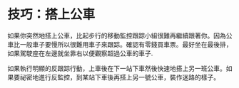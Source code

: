 [Title]: # (技巧:搭上公車)
[Order]: # (8)

# 技巧：搭上公車

如果你突然地搭上公車，比起步行的移動監控跟踪小組很難再繼續跟著你。因為公車比一般車子要慢所以很難用車子來跟踪。確認有零錢買車票。最好坐在最後排，如果駕駛座在左邊就坐靠右以便觀察超過公車的車子.

如果執行明顯的反跟踪行動，上車後在下一站下車然後快速地搭上另一班公車。如果要祕密地進行反監控，到某站下車後再搭上另一號公車，裝作迷路的樣子。
